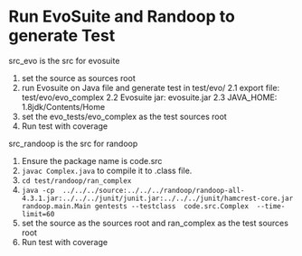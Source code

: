 # Run EvoSuite and Randoop to generate Test


src_evo is the src for evosuite

1. set the source as sources root
2. run Evosuite on Java file and generate test in test/evo/
   2.1 export file: test/evo/evo_complex
   2.2 Evosuite jar: evosuite.jar
   2.3 JAVA_HOME: 1.8jdk/Contents/Home
3. set the evo_tests/evo_complex as the test sources root
4. Run test with coverage


src_randoop is the src for randoop

1. Ensure the package name is code.src
2. `javac Complex.java` to compile it to .class file.
3. `cd test/randoop/ran_complex`
4. `java -cp  ../../../source:../../../randoop/randoop-all-4.3.1.jar:../../../junit/junit.jar:../../../junit/hamcrest-core.jar randoop.main.Main gentests --testclass  code.src.Complex  --time-limit=60`
5. set the source as the sources root and ran_complex as the test sources root
6. Run test with coverage